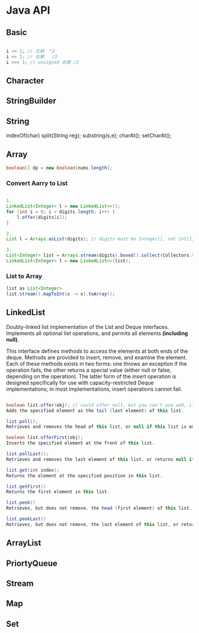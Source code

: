 # Java API

## Basic

```java

i << 1; // 左移  *2
i >> 1; // 右移   /2
i >>> 1; // unsigned 右移 /2

```
## Character


## StringBuilder


## String

indexOf(char)
split(String reg);
substring(s,e);
charAt();
setCharAt();

## Array
```java
boolean[] dp = new boolean[nums.length];
```

### Convert Aarry to List
```java

1. 
LinkedList<Integer> l = new LinkedList<>();
for (int i = 0; i < digits.length; i++) {
    l.offer(digits[i]);
}

2. 
List l = Arrays.asList(digits); // digits must be Integer[], not int[];

3.
List<Integer> list = Arrays.stream(digits).boxed().collect(Collectors.toList());
LinkedList<Integer> l = new LinkedList<>(list); 
```

### List to Array

```java
list as List<Integer>
list.stream().mapToInt(x -> x).toArray();
```

## LinkedList
Doubly-linked list implementation of the List and Deque interfaces. Implements all optional list operations, and permits all elements **(including null)**.

This interface defines methods to access the elements at both ends of the deque. Methods are provided to insert, remove, and examine the element. Each of these methods exists in two forms: one throws an exception if the operation fails, the other returns a special value (either null or false, depending on the operation). The latter form of the insert operation is designed specifically for use with capacity-restricted Deque implementations; in most implementations, insert operations cannot fail.

```java

boolean list.offer(obj); // could offer null, but you can't use add, it don't allow null
Adds the specified element as the tail (last element) of this list.

list.poll();
Retrieves and removes the head of this list, or null if this list is empty

boolean list.offerFirst(obj);
Inserts the specified element at the front of this list.

list.pollLast();
Retrieves and removes the last element of this list, or returns null if this list is empty.

list.get(int index);
Returns the element at the specified position in this list.

list.getFirst()
Returns the first element in this list.

list.peek()
Retrieves, but does not remove, the head (first element) of this list.

list.peekLast()
Retrieves, but does not remove, the last element of this list, or returns null if this list is empty.
```

## ArrayList

## PriortyQueue

## Stream

## Map

## Set